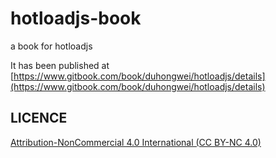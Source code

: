 # hotloadjs-book
a book for hotloadjs

It has been published at [https://www.gitbook.com/book/duhongwei/hotloadjs/details](https://www.gitbook.com/book/duhongwei/hotloadjs/details)

## LICENCE

[Attribution-NonCommercial 4.0 International (CC BY-NC 4.0)](https://creativecommons.org/licenses/by-nc/4.0/)
